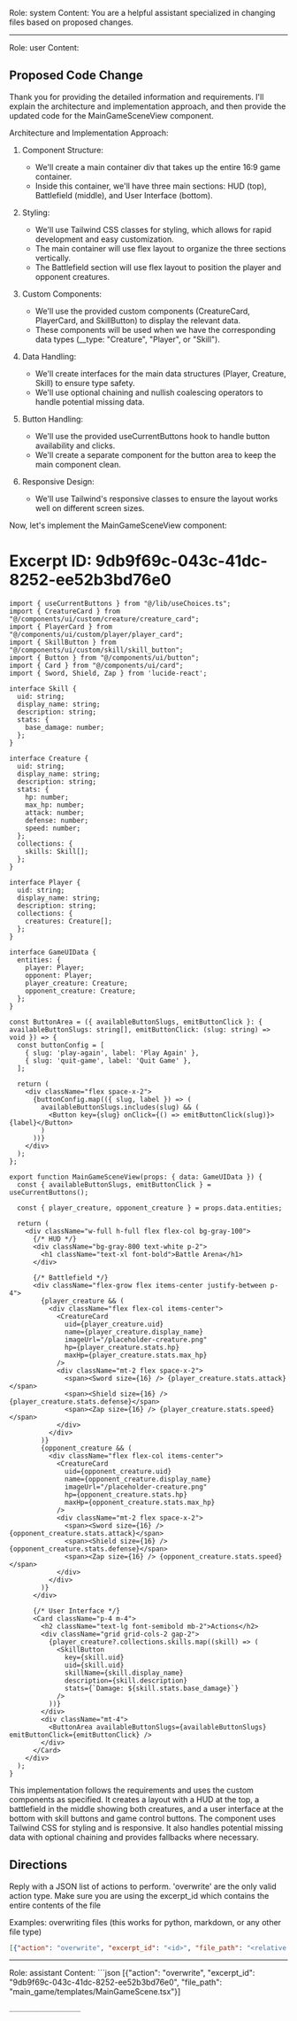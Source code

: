 Role: system
Content: You are a helpful assistant specialized in changing files based on proposed changes.
__________________
Role: user
Content: 
## Proposed Code Change
Thank you for providing the detailed information and requirements. I'll explain the architecture and implementation approach, and then provide the updated code for the MainGameSceneView component.

Architecture and Implementation Approach:

1. Component Structure:
   - We'll create a main container div that takes up the entire 16:9 game container.
   - Inside this container, we'll have three main sections: HUD (top), Battlefield (middle), and User Interface (bottom).

2. Styling:
   - We'll use Tailwind CSS classes for styling, which allows for rapid development and easy customization.
   - The main container will use flex layout to organize the three sections vertically.
   - The Battlefield section will use flex layout to position the player and opponent creatures.

3. Custom Components:
   - We'll use the provided custom components (CreatureCard, PlayerCard, and SkillButton) to display the relevant data.
   - These components will be used when we have the corresponding data types (__type: "Creature", "Player", or "Skill").

4. Data Handling:
   - We'll create interfaces for the main data structures (Player, Creature, Skill) to ensure type safety.
   - We'll use optional chaining and nullish coalescing operators to handle potential missing data.

5. Button Handling:
   - We'll use the provided useCurrentButtons hook to handle button availability and clicks.
   - We'll create a separate component for the button area to keep the main component clean.

6. Responsive Design:
   - We'll use Tailwind's responsive classes to ensure the layout works well on different screen sizes.

Now, let's implement the MainGameSceneView component:

# Excerpt ID: 9db9f69c-043c-41dc-8252-ee52b3bd76e0
```tsx main_game/templates/MainGameScene.tsx
import { useCurrentButtons } from "@/lib/useChoices.ts";
import { CreatureCard } from "@/components/ui/custom/creature/creature_card";
import { PlayerCard } from "@/components/ui/custom/player/player_card";
import { SkillButton } from "@/components/ui/custom/skill/skill_button";
import { Button } from "@/components/ui/button";
import { Card } from "@/components/ui/card";
import { Sword, Shield, Zap } from 'lucide-react';

interface Skill {
  uid: string;
  display_name: string;
  description: string;
  stats: {
    base_damage: number;
  };
}

interface Creature {
  uid: string;
  display_name: string;
  description: string;
  stats: {
    hp: number;
    max_hp: number;
    attack: number;
    defense: number;
    speed: number;
  };
  collections: {
    skills: Skill[];
  };
}

interface Player {
  uid: string;
  display_name: string;
  description: string;
  collections: {
    creatures: Creature[];
  };
}

interface GameUIData {
  entities: {
    player: Player;
    opponent: Player;
    player_creature: Creature;
    opponent_creature: Creature;
  };
}

const ButtonArea = ({ availableButtonSlugs, emitButtonClick }: { availableButtonSlugs: string[], emitButtonClick: (slug: string) => void }) => {
  const buttonConfig = [
    { slug: 'play-again', label: 'Play Again' },
    { slug: 'quit-game', label: 'Quit Game' },
  ];

  return (
    <div className="flex space-x-2">
      {buttonConfig.map(({ slug, label }) => (
        availableButtonSlugs.includes(slug) && (
          <Button key={slug} onClick={() => emitButtonClick(slug)}>{label}</Button>
        )
      ))}
    </div>
  );
};

export function MainGameSceneView(props: { data: GameUIData }) {
  const { availableButtonSlugs, emitButtonClick } = useCurrentButtons();

  const { player_creature, opponent_creature } = props.data.entities;

  return (
    <div className="w-full h-full flex flex-col bg-gray-100">
      {/* HUD */}
      <div className="bg-gray-800 text-white p-2">
        <h1 className="text-xl font-bold">Battle Arena</h1>
      </div>

      {/* Battlefield */}
      <div className="flex-grow flex items-center justify-between p-4">
        {player_creature && (
          <div className="flex flex-col items-center">
            <CreatureCard
              uid={player_creature.uid}
              name={player_creature.display_name}
              imageUrl="/placeholder-creature.png"
              hp={player_creature.stats.hp}
              maxHp={player_creature.stats.max_hp}
            />
            <div className="mt-2 flex space-x-2">
              <span><Sword size={16} /> {player_creature.stats.attack}</span>
              <span><Shield size={16} /> {player_creature.stats.defense}</span>
              <span><Zap size={16} /> {player_creature.stats.speed}</span>
            </div>
          </div>
        )}
        {opponent_creature && (
          <div className="flex flex-col items-center">
            <CreatureCard
              uid={opponent_creature.uid}
              name={opponent_creature.display_name}
              imageUrl="/placeholder-creature.png"
              hp={opponent_creature.stats.hp}
              maxHp={opponent_creature.stats.max_hp}
            />
            <div className="mt-2 flex space-x-2">
              <span><Sword size={16} /> {opponent_creature.stats.attack}</span>
              <span><Shield size={16} /> {opponent_creature.stats.defense}</span>
              <span><Zap size={16} /> {opponent_creature.stats.speed}</span>
            </div>
          </div>
        )}
      </div>

      {/* User Interface */}
      <Card className="p-4 m-4">
        <h2 className="text-lg font-semibold mb-2">Actions</h2>
        <div className="grid grid-cols-2 gap-2">
          {player_creature?.collections.skills.map((skill) => (
            <SkillButton
              key={skill.uid}
              uid={skill.uid}
              skillName={skill.display_name}
              description={skill.description}
              stats={`Damage: ${skill.stats.base_damage}`}
            />
          ))}
        </div>
        <div className="mt-4">
          <ButtonArea availableButtonSlugs={availableButtonSlugs} emitButtonClick={emitButtonClick} />
        </div>
      </Card>
    </div>
  );
}
```

This implementation follows the requirements and uses the custom components as specified. It creates a layout with a HUD at the top, a battlefield in the middle showing both creatures, and a user interface at the bottom with skill buttons and game control buttons. The component uses Tailwind CSS for styling and is responsive. It also handles potential missing data with optional chaining and provides fallbacks where necessary.

## Directions
Reply with a JSON list of actions to perform. 'overwrite' are the only valid action type. 
Make sure you are using the excerpt_id which contains the entire contents of the file

Examples:
overwriting files (this works for python, markdown, or any other file type)
```json output_example1
[{"action": "overwrite", "excerpt_id": "<id>", "file_path": "<relative file path>"}]
```

__________________
Role: assistant
Content: ```json
[{"action": "overwrite", "excerpt_id": "9db9f69c-043c-41dc-8252-ee52b3bd76e0", "file_path": "main_game/templates/MainGameScene.tsx"}]
```
__________________
